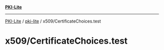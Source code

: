 [**PKI-Lite**](../../../README.md)

---

[PKI-Lite](../../../README.md) / [pki-lite](../../README.md) / x509/CertificateChoices.test

# x509/CertificateChoices.test
